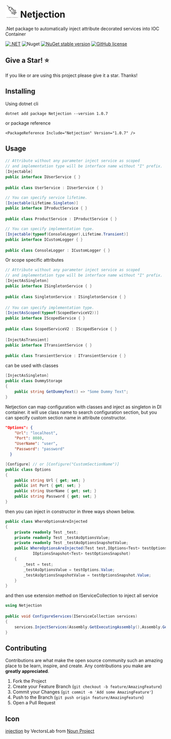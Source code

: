 # <img src="injection.png" height="40px" /> Netjection
.Net package to automatically inject attribute decorated services into IOC Container

[![.NET](https://img.shields.io/badge/--512BD4?logo=.net&logoColor=ffffff)](https://dotnet.microsoft.com/)
![Nuget](https://img.shields.io/nuget/dt/Netjection?color=green)
[![NuGet stable version](https://badgen.net/nuget/v/Netjection?color=red)](https://www.nuget.org/packages/Netjection)
[![GitHub license](https://badgen.net/github/license/Revazashvili/Netjection?color=yellow)](https://github.com/Revazashvili/Netjection/blob/main/LICENSE)



## Give a Star! :star:
If you like or are using this project please give it a star. Thanks!

## Installing
Using dotnet cli
```
dotnet add package Netjection --version 1.0.7
```
or package reference
```
<PackageReference Include="Netjection" Version="1.0.7" />
```

## Usage

```c#
// Attribute without any parameter inject service as scoped
// and implementation type will be interface name without "I" prefix.
[Injectable]
public interface IUserService { }

public class UserService : IUserService { }
```

```c#
// You can specify service lifetime.
[Injectable(Lifetime.Singleton)]
public interface IProductService { }

public class ProductService : IProductService { }
```

```c#
// You can specify implementation type.
[Injectable(typeof(ConsoleLogger),Lifetime.Transient)]
public interface ICustomLogger { }

public class ConsoleLogger : ICustomLogger { }
```

Or scope specific attributes
```c#
// Attribute without any parameter inject service as scoped
// and implementation type will be interface name without "I" prefix.
[InjectAsSingleton]
public interface ISingletonService { }

public class SingletonService : ISingletonService { }

// You can specify implementation type.
[InjectAsScoped(typeof(ScopedServiceV2))]
public interface IScopedService { }

public class ScopedServiceV2 : IScopedService { }

[InjectAsTransient]
public interface ITransientService { }

public class TransientService : ITransientService { }
```

can be used with classes

```c#
[InjectAsSingleton]
public class DummyStorage
{
    public string GetDummyText() => "Some Dummy Text";
}
```

Netjection can map configuration with classes and inject as singleton in DI container.
it will use class name to search configuration section, but you can specify custom section name
in attribute constructor.

```json
"Options": {
    "Url": "localhost",
    "Port": 8080,
    "UserName": "user",
    "Password": "password"
  }
```

```c#
[Configure] // or [Configure("CustomSectionName")]
public class Options
{
    public string Url { get; set; }
    public int Port { get; set; }
    public string UserName { get; set; }
    public string Password { get; set; }
}
```
then you can inject in constructor in three ways shown below.
```c#
public class WhereOptionsAreInjected
{
    private readonly Test _test;
    private readonly Test _testAsOptionsValue;
    private readonly Test _testAsOptionsSnapshotValue;
    public WhereOptionsAreInjected(Test test,IOptions<Test> testOptions,
            IOptionsSnapshot<Test> testOptionsSnapshot)
    {
        _test = test;
        _testAsOptionsValue = testOptions.Value;
        _testAsOptionsSnapshotValue = testOptionsSnapshot.Value;
    }
}
```

and then use extension method on IServiceCollection to inject all service
```c#
using Netjection

public void ConfigureServices(IServiceCollection services)
{
    services.InjectServices(Assembly.GetExecutingAssembly(),Assembly.GetAssembly(typeof(SingletonService)));
}
```


## Contributing

Contributions are what make the open source community such an amazing place to be learn, inspire, and create. Any contributions you make are **greatly appreciated**.

1. Fork the Project
2. Create your Feature Branch (`git checkout -b feature/AmazingFeature`)
3. Commit your Changes (`git commit -m 'Add some AmazingFeature'`)
4. Push to the Branch (`git push origin feature/AmazingFeature`)
5. Open a Pull Request


## Icon
[injection](https://thenounproject.com/icon/injection-5200198) by VectorsLab from <a href="https://thenounproject.com/browse/icons/term/injection/" target="_blank" title="injection Icons">Noun Project</a>

